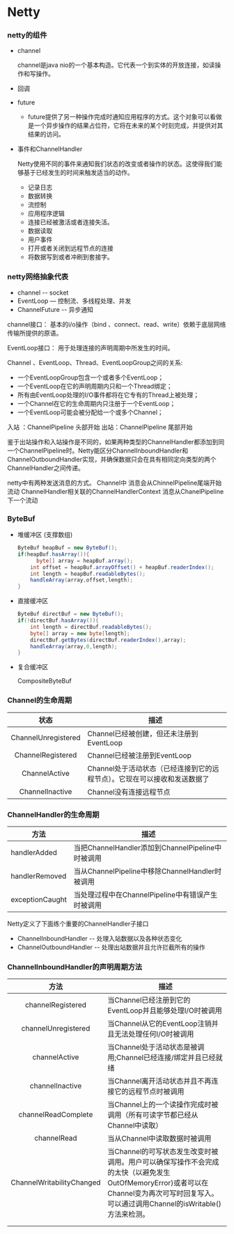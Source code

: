 # Netty



###  netty的组件

- channel

  channel是java nio的一个基本构造。它代表一个到实体的开放连接，如读操作和写操作。

- 回调

- future

  - future提供了另一种操作完成时通知应用程序的方式。这个对象可以看做是一个异步操作的结果占位符，它将在未来的某个时刻完成，并提供对其结果的访问。

- 事件和ChannelHandler

  Netty使用不同的事件来通知我们状态的改变或者操作的状态。这使得我们能够基于已经发生的时间来触发适当的动作。

  - 记录日志
  - 数据转换
  - 流控制
  - 应用程序逻辑
  - 连接已经被激活或者连接失活。
  - 数据读取
  - 用户事件
  - 打开或者关闭到远程节点的连接
  - 将数据写到或者冲刷到套接字。



### netty网络抽象代表

- channel -- socket
- EventLoop — 控制流、多线程处理、并发
- ChannelFuture -- 异步通知

channel接口：
	基本的i/o操作（bind 、connect、read、write）依赖于底层网络传输所提供的原语。

EventLoop接口：
	用于处理连接的声明周期中所发生的时间。

Channel 、EventLoop、Thread、EventLoopGroup之间的关系:

- 一个EventLoopGroup包含一个或者多个EventLoop；
- 一个EventLoop在它的声明周期内只和一个Thread绑定；
- 所有由EventLoop处理的I/O事件都将在它专有的Thread上被处理；
- 一个Channel在它的生命周期内只注册于一个EventLoop；
- 一个EventLoop可能会被分配给一个或多个Channel；

入站 ：ChannelPipeline 头部开始
出站：ChannelPipeline 尾部开始

鉴于出站操作和入站操作是不同的，如果两种类型的ChannelHandler都添加到同一个ChannelPipeline时。Netty能区分ChannelInboundHandler和ChannelOutboundHandler实现，并确保数据只会在具有相同定向类型的两个ChannelHandler之间传递。

netty中有两种发送消息的方式。
Channel中 消息会从ChinnelPipeline尾端开始流动
ChannelHandler相关联的ChannelHandlerContext 消息从ChanelPipeline下一个流动



### ByteBuf

- 堆缓冲区 (支撑数组)

  ```java
  ByteBuf heapBuf = new ByteBuf();
  if(heapBuf.hasArray()){
     	byte[] array = heapBuf.array();
      int offset = heapBuf.arrayOffset() + heapBuf.readerIndex();
      int length = heapBuf.readableBytes();
      handleArray(array,offset,length);
  }
  ```

  

- 直接缓冲区

  ```java
  ByteBuf directBuf = new ByteBuf();
  if(!directBuf.hasArray()){
      int length = directBuf.readableBytes();
      byte[] array = new byte[length];
      directBuf.getBytes(directBuf.readerIndex(),array);
      handleArray(array,0,length);
  }
  ```

  

- 复合缓冲区

  CompositeByteBuf





### Channel的生命周期

|        状态         | 描述                                                         |
| :-----------------: | ------------------------------------------------------------ |
| ChannelUnregistered | Channel已经被创建，但还未注册到EventLoop                     |
|  ChannelRegistered  | Channel已经被注册到EventLoop                                 |
|    ChannelActive    | Channel处于活动状态（已经连接到它的远程节点）。它现在可以接收和发送数据了 |
|   ChannelInactive   | Channel没有连接远程节点                                      |



### ChannelHandler的生命周期

| 方法            | 描述                                              |
| --------------- | ------------------------------------------------- |
| handlerAdded    | 当把ChannelHandler添加到ChannelPipeline中时被调用 |
| handlerRemoved  | 当从ChannelPipeline中移除ChannelHandler时被调用   |
| exceptionCaught | 当处理过程中在ChannelPipeline中有错误产生时被调用 |

Netty定义了下面练个重要的ChannelHandler子接口

- ChannelInboundHandler -- 处理入站数据以及各种状态变化
- ChannelOutboundHandler -- 处理出站数据并且允许拦截所有的操作

### ChannelInboundHandler的声明周期方法

|           方法            | 描述                                                         |
| :-----------------------: | ------------------------------------------------------------ |
|     channelRegistered     | 当Channel已经注册到它的EventLoop并且能够处理I/O时被调用      |
|    channelUnregistered    | 当Channel从它的EventLoop注销并且无法处理任何I/O时被调用      |
|       channelActive       | 当Channel处于活动状态是被调用;Channel已经连接/绑定并且已经就绪 |
|      channelInactive      | 当Channel离开活动状态并且不再连接它的远程节点时被调用        |
|    channelReadComplete    | 当Channel上的一个读操作完成时被调用（所有可读字节都已经从Channel中读取） |
|        channelRead        | 当从Channel中读取数据时被调用                                |
| ChannelWritabilityChanged | 当Channel的可写状态发生改变时被调用。用户可以确保写操作不会完成的太快（以避免发生OutOfMemoryError)或者可以在Channel变为再次可写时回复写入。可以通过调用Channel的isWritable()方法来检测。 |
|                           |                                                              |
|                           |                                                              |

